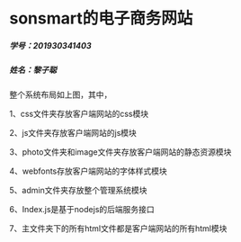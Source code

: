 # sonsmart的电子商务网站

##### 学号：201930341403

##### 姓名：黎子聪

整个系统布局如上图，其中，

1、css文件夹存放客户端网站的css模块

2、js文件夹存放客户端网站的js模块

3、photo文件夹和image文件夹存放客户端网站的静态资源模块

4、webfonts存放客户端网站的字体样式模块

5、admin文件夹存放整个管理系统模块

6、Index.js是基于nodejs的后端服务接口

7、主文件夹下的所有html文件都是客户端网站的所有html模块

